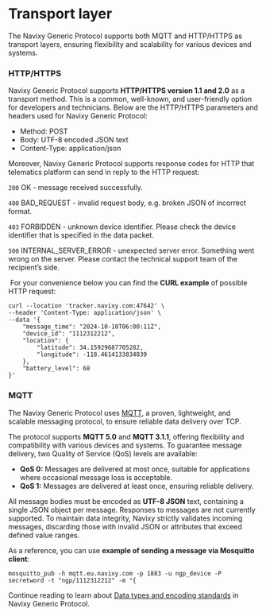 # Transport layer

The Navixy Generic Protocol supports both MQTT and HTTP/HTTPS as transport layers, ensuring flexibility and scalability for various devices and systems.

### HTTP/HTTPS

Navixy Generic Protocol supports **HTTP/HTTPS version 1.1 and 2.0** as a transport method. This is a common, well-known, and user-friendly option for developers and technicians. Below are the HTTP/HTTPS parameters and headers used for Navixy Generic Protocol:

- Method: POST
- Body: UTF-8 encoded JSON text
- Content-Type: application/json

Moreover, Navixy Generic Protocol supports response codes for HTTP that telematics platform can send in reply to the HTTP request:

`200` OK - message received successfully.

`400` BAD\_REQUEST - invalid request body, e.g. broken JSON of incorrect format.

`403` FORBIDDEN - unknown device identifier. Please check the device identifier that is specified in the data packet.

`500` INTERNAL\_SERVER\_ERROR - unexpected server error. Something went wrong on the server. Please contact the technical support team of the recipient’s side.

 For your convenience below you can find the **CURL example** of possible HTTP request:

```
curl --location 'tracker.navixy.com:47642' \
--header 'Content-Type: application/json' \
--data '{
    "message_time": "2024-10-10T06:00:11Z",
    "device_id": "1112312212",
    "location": {
        "latitude": 34.15929687705282,
        "longitude": -118.4614133834839
    },
    "battery_level": 68
}'
```

### MQTT

The Navixy Generic Protocol uses [MQTT](https://www.navixy.com/blog/mqtt-gps-devices/), a proven, lightweight, and scalable messaging protocol, to ensure reliable data delivery over TCP.

The protocol supports **MQTT 5.0** and **MQTT 3.1.1**, offering flexibility and compatibility with various devices and systems. To guarantee message delivery, two Quality of Service (QoS) levels are available:

- **QoS 0:** Messages are delivered at most once, suitable for applications where occasional message loss is acceptable.
- **QoS 1:** Messages are delivered at least once, ensuring reliable delivery.

All message bodies must be encoded as **UTF-8 JSON** text, containing a single JSON object per message. Responses to messages are not currently supported. To maintain data integrity, Navixy strictly validates incoming messages, discarding those with invalid JSON or attributes that exceed defined value ranges.

As a reference, you can use **example of sending a message via Mosquitto client**:

```
mosquitto_pub -h mqtt.eu.navixy.com -p 1883 -u ngp_device -P secretword -t "ngp/1112312212" -m "{
```

Continue reading to learn about [Data types and encoding standards](data-types-and-encoding-standards.md) in Navixy Generic Protocol.
